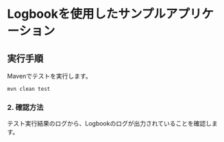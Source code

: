 # Logbookを使用したサンプルアプリケーション

## 実行手順

Mavenでテストを実行します。

```
mvn clean test
```

### 2. 確認方法

テスト実行結果のログから、Logbookのログが出力されていることを確認します。
